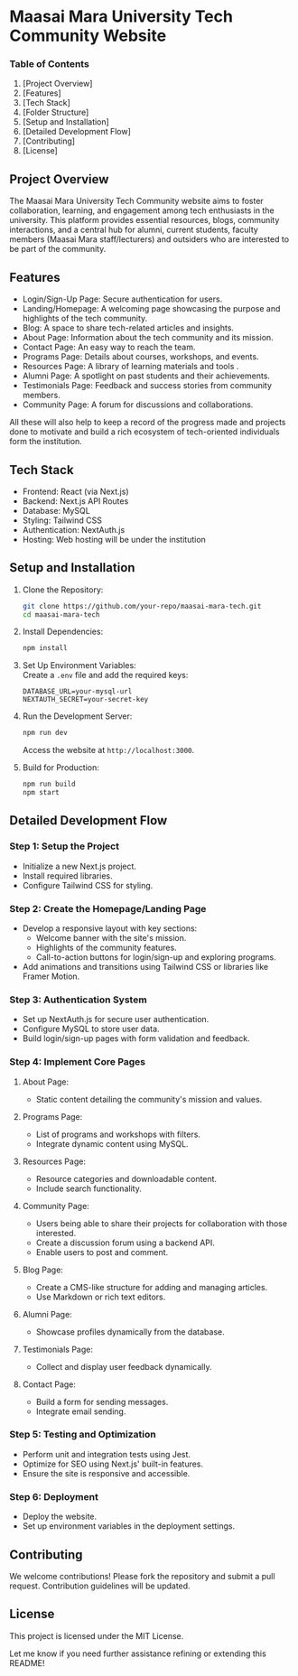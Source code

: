 # Maasai Mara University Tech Community Website  

### Table of Contents  
1. [Project Overview]
2. [Features]  
3. [Tech Stack] 
4. [Folder Structure]
5. [Setup and Installation]  
6. [Detailed Development Flow]  
7. [Contributing]  
8. [License] 

## Project Overview  

The Maasai Mara University Tech Community website aims to foster collaboration, learning, and engagement among tech enthusiasts in the university. This platform provides essential resources, blogs, community interactions, and a central hub for alumni, current students, faculty members (Maasai Mara staff/lecturers) and outsiders who are interested to be part of the community.  

## Features  

- Login/Sign-Up Page: Secure authentication for users.  
- Landing/Homepage: A welcoming page showcasing the purpose and highlights of the tech community.  
- Blog: A space to share tech-related articles and insights.  
- About Page: Information about the tech community and its mission.  
- Contact Page: An easy way to reach the team.  
- Programs Page: Details about courses, workshops, and events.  
- Resources Page: A library of learning materials and tools .  
- Alumni Page: A spotlight on past students and their achievements.  
- Testimonials Page: Feedback and success stories from community members.  
- Community Page: A forum for discussions and collaborations.

All these will also help to keep a record of the progress made and projects done to motivate and build a rich ecosystem of tech-oriented individuals form the institution.

## Tech Stack  

- Frontend: React (via Next.js)  
- Backend: Next.js API Routes  
- Database: MySQL 
- Styling: Tailwind CSS  
- Authentication: NextAuth.js  
- Hosting: Web hosting will be under the institution   


## Setup and Installation  

1. Clone the Repository:  
   ```bash  
   git clone https://github.com/your-repo/maasai-mara-tech.git  
   cd maasai-mara-tech  
   ```  

2. Install Dependencies:  
   ```bash  
   npm install  
   ```  

3. Set Up Environment Variables:  
   Create a `.env` file and add the required keys:  
   ```plaintext  
   DATABASE_URL=your-mysql-url  
   NEXTAUTH_SECRET=your-secret-key  
   ```  

4. Run the Development Server:  
   ```bash  
   npm run dev  
   ```  
   Access the website at `http://localhost:3000`.  

5. Build for Production:  
   ```bash  
   npm run build  
   npm start  
   ```  
## Detailed Development Flow  

### Step 1: Setup the Project  
- Initialize a new Next.js project.  
- Install required libraries.
- Configure Tailwind CSS for styling.  

### Step 2: Create the Homepage/Landing Page  
- Develop a responsive layout with key sections:  
  - Welcome banner with the site's mission.  
  - Highlights of the community features.  
  - Call-to-action buttons for login/sign-up and exploring programs.  
- Add animations and transitions using Tailwind CSS or libraries like Framer Motion.  

### Step 3: Authentication System  
- Set up NextAuth.js for secure user authentication.  
- Configure MySQL to store user data.  
- Build login/sign-up pages with form validation and feedback.  

### Step 4: Implement Core Pages  
1. About Page:  
   - Static content detailing the community's mission and values.  

2. Programs Page:  
   - List of programs and workshops with filters.  
   - Integrate dynamic content using MySQL.  

3. Resources Page:  
   - Resource categories and downloadable content.  
   - Include search functionality.  

4. Community Page:
   - Users being able to share their projects for collaboration with those interested.
   - Create a discussion forum using a backend API.  
   - Enable users to post and comment.  

6. Blog Page:  
   - Create a CMS-like structure for adding and managing articles.  
   - Use Markdown or rich text editors.  

7. Alumni Page:  
   - Showcase profiles dynamically from the database.  

8. Testimonials Page:  
   - Collect and display user feedback dynamically.  

9. Contact Page:  
   - Build a form for sending messages.  
   - Integrate email sending.  

### Step 5: Testing and Optimization  
- Perform unit and integration tests using Jest.  
- Optimize for SEO using Next.js' built-in features.  
- Ensure the site is responsive and accessible.  

### Step 6: Deployment  
- Deploy the website.  
- Set up environment variables in the deployment settings.  

## Contributing  

We welcome contributions! Please fork the repository and submit a pull request. Contribution guidelines will be updated.

## License  

This project is licensed under the MIT License. 

Let me know if you need further assistance refining or extending this README!
